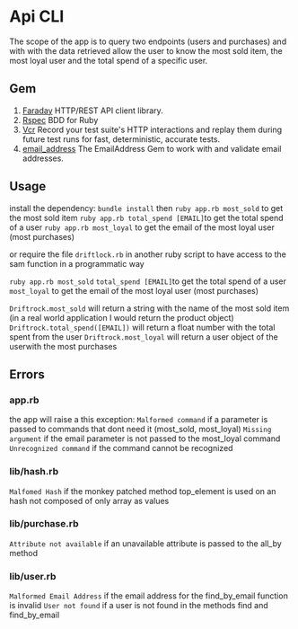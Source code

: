 # Api CLI

The scope of the app is to query two endpoints (users and purchases) and with with the data retrieved allow the user to know the most sold item, the most loyal user and the total spend of a specific user.

## Gem
1. [Faraday](https://rubygems.org/gems/faraday) HTTP/REST API client library.
2. [Rspec](https://rubygems.org/gems/rspec) BDD for Ruby
3. [Vcr](https://rubygems.org/gems/vcr) Record your test suite's HTTP interactions and replay them during future test runs for fast, deterministic, accurate tests.
4. [email_address](https://rubygems.org/gems/email_address) The EmailAddress Gem to work with and validate email addresses.

## Usage
install the dependency:
```bundle install```
then
```ruby app.rb most_sold``` to get the most sold item
```ruby app.rb total_spend [EMAIL]```to get the total spend of a user
```ruby app.rb most_loyal``` to get the email of the most loyal user (most purchases)

or require the file ```driftlock.rb``` in another ruby script to have access to the sam function in a programmatic way

```ruby app.rb most_sold```
```total_spend [EMAIL]```to get the total spend of a user
```most_loyal``` to get the email of the most loyal user (most purchases)

```Driftrock.most_sold``` will return a string with the name of the most sold item (in a real world application I would return the product object)
```Driftrock.total_spend([EMAIL])``` will return a float number with the total spent from the user
```Driftrock.most_loyal``` will return a user object of the userwith the most purchases

## Errors

### app.rb
the app will raise a this exception:
```Malformed command``` if a parameter is passed to commands that dont need it (most_sold, most_loyal)
```Missing argument``` if the email parameter is not  passed to the most_loyal command
```Unrecognized command``` if the command cannot be recognized
### lib/hash.rb
```Malfomed Hash``` if the monkey patched method top_element is used on an hash not composed of only array as values
### lib/purchase.rb
```Attribute not available``` if an unavailable attribute is passed to the all_by method
### lib/user.rb
```Malformed Email Address``` if the email address for the find_by_email function is invalid
```User not found``` if a user is not found in the methods find and find_by_email
